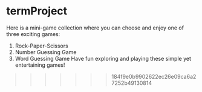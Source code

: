 # termProject
Here is a mini-game collection where you can choose and enjoy one of three exciting games:
1. Rock-Paper-Scissors
2. Number Guessing Game
3. Word Guessing Game
Have fun exploring and playing these simple yet entertaining games!
>>>>>>> 184f9e0b9902622ec26e09ca6a27252b49130814
